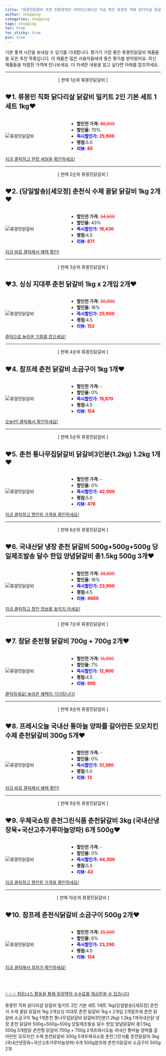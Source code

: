 ```yaml
---
title: "류몽민닭갈비 추천 친환경적인 리미티드에디션 지금 확인 류몽민 직화 닭다리살 닭갈비 밀키트"
author: shopping
categories: shopping
tags: shopping
toc: true
toc_sticky: true
pin: true
---
```

기분 좋게 시간을 보내실 수 있기를 기대합니다. 평가가 가장 좋은 류몽민닭갈비 제품들을 모은 추천 목록입니다. 이 제품은 많은 사용자들에게 좋은 평가를 받아왔어요. 최신 제품들을 저렴한 가격에 만나보세요. 더 자세한 내용을 알고 싶다면 아래를 참조하세요.

---
<p class="toplist" style="margin: 0 auto; display: block; width: fit-content;">[ 판매 1순위 류몽민닭갈비 ]</p>

<h2><strong>❤️1. 류몽민 직화 닭다리살 닭갈비 밀키트 2인 기본 세트 1세트 1kg❤️</strong></h2>

<div style="display: flex; align-items: center;">
    <div style="flex: 0.4;">
        <img src="https://thumbnail9.coupangcdn.com/thumbnails/remote/230x230ex/image/vendor_inventory/9a05/8c0ebc807d5dd2b2b6c8a593e05d83b96b7dd580e9a68db49cc61a9f72f7.png" alt="류몽민닭갈비" style="max-width: 100%;">
    </div>
    <div style="flex: 0.6; margin-left: 10px;">
        <ul>
            <li><strong>할인전 가격:</strong> <del style="color: red;">86,000</del></li>
            <li><strong>할인율:</strong> 70%</li>
            <li><span style='color:blue'><strong>즉시할인가:</strong></span> <span style='color:red'><strong>25,800</strong></span></li>
            <li><strong>평점:</strong>5.0</li>
            <li><span style='color:blue'><strong>리뷰:</strong></span> <span style='color:red'><strong>85</strong></span></li>
        </ul>
    </div>
</div>
<div class="center">
    <a href="https://selin100587.github.io?lptag=AF9450613&subid=githubio&pageKey=8113475567&traceid=V0-153&itemId=22993238933&vendorItemId=90027155313" class="myButton">
        지금 클릭하고 한정 세일을 확인하세요!
    </a>
</div>


---
<p class="toplist" style="margin: 0 auto; display: block; width: fit-content;">[ 판매 2순위 류몽민닭갈비 ]</p>

<h2><strong>❤️2. (당일발송)[세모정] 춘천식 수제 꿀닭 닭갈비 1kg 2개❤️</strong></h2>

<div style="display: flex; align-items: center;">
    <div style="flex: 0.4;">
        <img src="https://thumbnail7.coupangcdn.com/thumbnails/remote/230x230ex/image/vendor_inventory/cbd1/6b1ddf4eb257c28ce60f50e161f757adc9aaf84ae57883974dc31739e52a.png" alt="류몽민닭갈비" style="max-width: 100%;">
    </div>
    <div style="flex: 0.6; margin-left: 10px;">
        <ul>
            <li><strong>할인전 가격:</strong> <del style="color: red;">34,500</del></li>
            <li><strong>할인율:</strong> 43%</li>
            <li><span style='color:blue'><strong>즉시할인가:</strong></span> <span style='color:red'><strong>19,430</strong></span></li>
            <li><strong>평점:</strong>4.5</li>
            <li><span style='color:blue'><strong>리뷰:</strong></span> <span style='color:red'><strong>871</strong></span></li>
        </ul>
    </div>
</div>
<div class="center">
    <a href="https://selin100587.github.io?lptag=AF9450613&subid=githubio&pageKey=7167444005&traceid=V0-153&itemId=20064716742&vendorItemId=84317976403" class="myButton">
        지금 바로 클릭해서 혜택 확인!
    </a>
</div>


---
<p class="toplist" style="margin: 0 auto; display: block; width: fit-content;">[ 판매 3순위 류몽민닭갈비 ]</p>

<h2><strong>❤️3. 싱싱 지대루 춘천 닭갈비 1kg x 2개입 2개❤️</strong></h2>

<div style="display: flex; align-items: center;">
    <div style="flex: 0.4;">
        <img src="https://thumbnail6.coupangcdn.com/thumbnails/remote/230x230ex/image/vendor_inventory/6112/45a1f54a9c24211e7f8389895620c8b8aa025724f994a97b29279175adad.jpg" alt="류몽민닭갈비" style="max-width: 100%;">
    </div>
    <div style="flex: 0.6; margin-left: 10px;">
        <ul>
            <li><strong>할인전 가격:</strong> <del style="color: red;">30,900</del></li>
            <li><strong>할인율:</strong> 16%</li>
            <li><span style='color:blue'><strong>즉시할인가:</strong></span> <span style='color:red'><strong>25,900</strong></span></li>
            <li><strong>평점:</strong>4.5</li>
            <li><span style='color:blue'><strong>리뷰:</strong></span> <span style='color:red'><strong>152</strong></span></li>
        </ul>
    </div>
</div>
<div class="center">
    <a href="https://selin100587.github.io?lptag=AF9450613&subid=githubio&pageKey=6241982281&traceid=V0-153&itemId=13057750011&vendorItemId=80240469098" class="myButton">
        클릭으로 놀라운 기회를 잡으세요!
    </a>
</div>


---
<p class="toplist" style="margin: 0 auto; display: block; width: fit-content;">[ 판매 4순위 류몽민닭갈비 ]</p>

<h2><strong>❤️4. 참프레 춘천 닭갈비 소금구이 1kg 1개❤️</strong></h2>

<div style="display: flex; align-items: center;">
    <div style="flex: 0.4;">
        <img src="https://thumbnail6.coupangcdn.com/thumbnails/remote/230x230ex/image/vendor_inventory/db7e/c48b1d405b6ee833f46ebc8a80d4307506e80a9d826a8b2764e856de72a2.jpg" alt="류몽민닭갈비" style="max-width: 100%;">
    </div>
    <div style="flex: 0.6; margin-left: 10px;">
        <ul>
            <li><strong>할인전 가격:</strong> <del style="color: red;">-</del></li>
            <li><strong>할인율:</strong> 0%</li>
            <li><span style='color:blue'><strong>즉시할인가:</strong></span> <span style='color:red'><strong>19,870</strong></span></li>
            <li><strong>평점:</strong>4.5</li>
            <li><span style='color:blue'><strong>리뷰:</strong></span> <span style='color:red'><strong>154</strong></span></li>
        </ul>
    </div>
</div>
<div class="center">
    <a href="https://selin100587.github.io?lptag=AF9450613&subid=githubio&pageKey=7432151757&traceid=V0-153&itemId=11096151020&vendorItemId=76254202064" class="myButton">
        오늘만! 클릭해서 확인하세요!
    </a>
</div>


---
<p class="toplist" style="margin: 0 auto; display: block; width: fit-content;">[ 판매 5순위 류몽민닭갈비 ]</p>

<h2><strong>❤️5. 춘천 통나무집닭갈비 닭갈비3인분(1.2kg) 1.2kg 1개❤️</strong></h2>

<div style="display: flex; align-items: center;">
    <div style="flex: 0.4;">
        <img src="https://thumbnail9.coupangcdn.com/thumbnails/remote/230x230ex/image/vendor_inventory/4bd1/0955f96f33642b1ec39a83216e110c346e3ab0e1fc4221d7f0c1ea3eec4d.png" alt="류몽민닭갈비" style="max-width: 100%;">
    </div>
    <div style="flex: 0.6; margin-left: 10px;">
        <ul>
            <li><strong>할인전 가격:</strong> <del style="color: red;">-</del></li>
            <li><strong>할인율:</strong> 0%</li>
            <li><span style='color:blue'><strong>즉시할인가:</strong></span> <span style='color:red'><strong>42,000</strong></span></li>
            <li><strong>평점:</strong>5.0</li>
            <li><span style='color:blue'><strong>리뷰:</strong></span> <span style='color:red'><strong>478</strong></span></li>
        </ul>
    </div>
</div>
<div class="center">
    <a href="https://selin100587.github.io?lptag=AF9450613&subid=githubio&pageKey=7827725581&traceid=V0-153&itemId=21281176715&vendorItemId=78854214303" class="myButton">
        지금 클릭하고 할인된 가격을 확인하세요!
    </a>
</div>


---
<p class="toplist" style="margin: 0 auto; display: block; width: fit-content;">[ 판매 6순위 류몽민닭갈비 ]</p>

<h2><strong>❤️6. 국내산닭 냉장 춘천 닭갈비 500g+500g+500g 당일제조발송 달수 한입 양념닭갈비 총1.5kg 500g 3개❤️</strong></h2>

<div style="display: flex; align-items: center;">
    <div style="flex: 0.4;">
        <img src="https://thumbnail6.coupangcdn.com/thumbnails/remote/230x230ex/image/vendor_inventory/e81e/738ed76ba02383a15c95b000249532c1b2f53e1ad0c4f8770eb2d9efdcc7.jpg" alt="류몽민닭갈비" style="max-width: 100%;">
    </div>
    <div style="flex: 0.6; margin-left: 10px;">
        <ul>
            <li><strong>할인전 가격:</strong> <del style="color: red;">28,500</del></li>
            <li><strong>할인율:</strong> 16%</li>
            <li><span style='color:blue'><strong>즉시할인가:</strong></span> <span style='color:red'><strong>23,900</strong></span></li>
            <li><strong>평점:</strong>4.5</li>
            <li><span style='color:blue'><strong>리뷰:</strong></span> <span style='color:red'><strong>4689</strong></span></li>
        </ul>
    </div>
</div>
<div class="center">
    <a href="https://selin100587.github.io?lptag=AF9450613&subid=githubio&pageKey=344228023&traceid=V0-153&itemId=14108531547&vendorItemId=71230500402" class="myButton">
        지금 클릭하고 할인 정보를 놓치지 마세요!
    </a>
</div>


---
<p class="toplist" style="margin: 0 auto; display: block; width: fit-content;">[ 판매 7순위 류몽민닭갈비 ]</p>

<h2><strong>❤️7. 참닭 춘천형 닭갈비 700g + 700g 2개❤️</strong></h2>

<div style="display: flex; align-items: center;">
    <div style="flex: 0.4;">
        <img src="https://thumbnail10.coupangcdn.com/thumbnails/remote/230x230ex/image/vendor_inventory/03f2/5951dfb60cd7230508e690e807cb7d6607205cfc34c5ea39c9dce092c221.jpg" alt="류몽민닭갈비" style="max-width: 100%;">
    </div>
    <div style="flex: 0.6; margin-left: 10px;">
        <ul>
            <li><strong>할인전 가격:</strong> <del style="color: red;">13,900</del></li>
            <li><strong>할인율:</strong> 7%</li>
            <li><span style='color:blue'><strong>즉시할인가:</strong></span> <span style='color:red'><strong>12,900</strong></span></li>
            <li><strong>평점:</strong>4.5</li>
            <li><span style='color:blue'><strong>리뷰:</strong></span> <span style='color:red'><strong>995</strong></span></li>
        </ul>
    </div>
</div>
<div class="center">
    <a href="https://selin100587.github.io?lptag=AF9450613&subid=githubio&pageKey=8243693881&traceid=V0-153&itemId=21268860257&vendorItemId=73222866521" class="myButton">
        클릭하세요! 놀라운 혜택이 기다립니다!
    </a>
</div>


---
<p class="toplist" style="margin: 0 auto; display: block; width: fit-content;">[ 판매 8순위 류몽민닭갈비 ]</p>

<h2><strong>❤️8. 프레시오늘 국내산 통마늘 양파를 갈아만든 모모치킨 수제 춘천닭갈비 300g 5개❤️</strong></h2>

<div style="display: flex; align-items: center;">
    <div style="flex: 0.4;">
        <img src="https://thumbnail7.coupangcdn.com/thumbnails/remote/230x230ex/image/retail/images/1c053e7e-4ced-4ea2-958c-5d355063de175423349846604080024.png" alt="류몽민닭갈비" style="max-width: 100%;">
    </div>
    <div style="flex: 0.6; margin-left: 10px;">
        <ul>
            <li><strong>할인전 가격:</strong> <del style="color: red;">-</del></li>
            <li><strong>할인율:</strong> 0%</li>
            <li><span style='color:blue'><strong>즉시할인가:</strong></span> <span style='color:red'><strong>31,390</strong></span></li>
            <li><strong>평점:</strong>5.0</li>
            <li><span style='color:blue'><strong>리뷰:</strong></span> <span style='color:red'><strong>13</strong></span></li>
        </ul>
    </div>
</div>
<div class="center">
    <a href="https://selin100587.github.io?lptag=AF9450613&subid=githubio&pageKey=8080395773&traceid=V0-153&itemId=22783454584&vendorItemId=89818505105" class="myButton">
        지금 바로 클릭해서 혜택 확인!
    </a>
</div>


---
<p class="toplist" style="margin: 0 auto; display: block; width: fit-content;">[ 판매 9순위 류몽민닭갈비 ]</p>

<h2><strong>❤️9. 우체국쇼핑 춘천그린식품 춘천닭갈비 3kg (국내산냉장육+국산고추가루마늘양파) 6개 500g❤️</strong></h2>

<div style="display: flex; align-items: center;">
    <div style="flex: 0.4;">
        <img src="https://thumbnail6.coupangcdn.com/thumbnails/remote/230x230ex/image/vendor_inventory/ad6c/3f35623208f90d2b5677fd467ec4396776550d822e3c3ce13af5e2b0c2b4.png" alt="류몽민닭갈비" style="max-width: 100%;">
    </div>
    <div style="flex: 0.6; margin-left: 10px;">
        <ul>
            <li><strong>할인전 가격:</strong> <del style="color: red;">-</del></li>
            <li><strong>할인율:</strong> 0%</li>
            <li><span style='color:blue'><strong>즉시할인가:</strong></span> <span style='color:red'><strong>44,300</strong></span></li>
            <li><strong>평점:</strong>5.0</li>
            <li><span style='color:blue'><strong>리뷰:</strong></span> <span style='color:red'><strong>43</strong></span></li>
        </ul>
    </div>
</div>
<div class="center">
    <a href="https://selin100587.github.io?lptag=AF9450613&subid=githubio&pageKey=281259733&traceid=V0-153&itemId=892900249&vendorItemId=5245785379" class="myButton">
        지금 클릭하고 할인된 가격을 확인하세요!
    </a>
</div>


---
<p class="toplist" style="margin: 0 auto; display: block; width: fit-content;">[ 판매 10순위 류몽민닭갈비 ]</p>

<h2><strong>❤️10. 참프레 춘천식닭갈비 소금구이 500g 2개❤️</strong></h2>

<div style="display: flex; align-items: center;">
    <div style="flex: 0.4;">
        <img src="https://thumbnail10.coupangcdn.com/thumbnails/remote/230x230ex/image/vendor_inventory/829d/e33e724b46c507d2f9d900451555539fbbc62ecac1ed0eca773ba2f22cfb.jpg" alt="류몽민닭갈비" style="max-width: 100%;">
    </div>
    <div style="flex: 0.6; margin-left: 10px;">
        <ul>
            <li><strong>할인전 가격:</strong> <del style="color: red;">25,000</del></li>
            <li><strong>할인율:</strong> 6%</li>
            <li><span style='color:blue'><strong>즉시할인가:</strong></span> <span style='color:red'><strong>23,290</strong></span></li>
            <li><strong>평점:</strong>4.5</li>
            <li><span style='color:blue'><strong>리뷰:</strong></span> <span style='color:red'><strong>154</strong></span></li>
        </ul>
    </div>
</div>
<div class="center">
    <a href="https://selin100587.github.io?lptag=AF9450613&subid=githubio&pageKey=7432151757&traceid=V0-153&itemId=23664406202&vendorItemId=90689669278" class="myButton">
        지금 클릭해서 최저가 확인하세요!
    </a>
</div>

<br><br><br>[💦 💦 💦 파트너스 활동을 통해 일정액의 수수료를 제공받을 수 있습니다](https://link.coupang.com/a/bcpT2c)<br><br>류몽민 직화 닭다리살 닭갈비 밀키트 2인 기본 세트 1세트 1kg(당일발송)[세모정] 춘천식 수제 꿀닭 닭갈비 1kg 2개싱싱 지대루 춘천 닭갈비 1kg x 2개입 2개참프레 춘천 닭갈비 소금구이 1kg 1개춘천 통나무집닭갈비 닭갈비3인분(1.2kg) 1.2kg 1개국내산닭 냉장 춘천 닭갈비 500g+500g+500g 당일제조발송 달수 한입 양념닭갈비 총1.5kg 500g 3개참닭 춘천형 닭갈비 700g + 700g 2개프레시오늘 국내산 통마늘 양파를 갈아만든 모모치킨 수제 춘천닭갈비 300g 5개우체국쇼핑 춘천그린식품 춘천닭갈비 3kg (국내산냉장육+국산고추가루마늘양파) 6개 500g참프레 춘천식닭갈비 소금구이 500g 2개